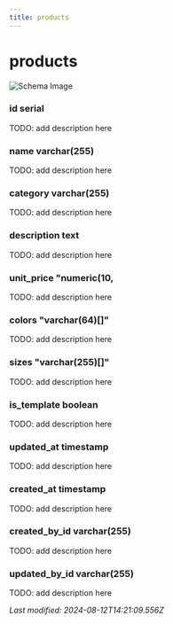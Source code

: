 ```yaml
---
title: products
---
```


# products

![Schema Image](/img/schema/products.svg)

### id serial
TODO: add description here

### name varchar(255)
TODO: add description here

### category varchar(255)
TODO: add description here

### description text
TODO: add description here

### unit_price "numeric(10,
TODO: add description here

### colors "varchar(64)[]"
TODO: add description here

### sizes "varchar(255)[]"
TODO: add description here

### is_template boolean
TODO: add description here

### updated_at timestamp
TODO: add description here

### created_at timestamp
TODO: add description here

### created_by_id varchar(255)
TODO: add description here

### updated_by_id varchar(255)
TODO: add description here


_Last modified: 2024-08-12T14:21:09.556Z_
